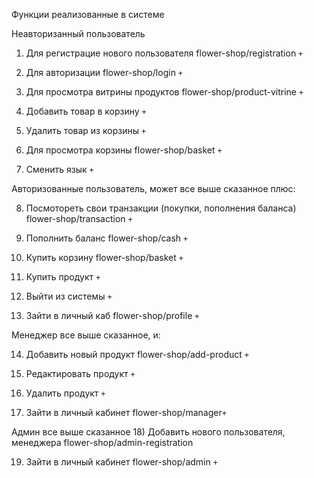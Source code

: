 Функции реализованные в системе 

Неавторизанный пользователь 

1) Для регистрацие нового пользователя  flower-shop/registration `+` 

2) Для авторизации 			            flower-shop/login `+`

3) Для просмотра витрины продуктов 	    flower-shop/product-vitrine `+`

4) Добавить товар в корзину             `+`

5) Удалить товар из корзины             `+`

6) Для просмотра корзины 		        flower-shop/basket `+`

7) Сменить язык `+`

Авторизованные пользователь, может все выше сказанное плюс:

8) Посмотореть свои транзакции (покупки, пополнения баланса) flower-shop/transaction `+`

9) Пополнить баланс 					 flower-shop/cash  `+`

10) Купить корзину 					     flower-shop/basket `+` 

11) Купить продукт              `+`     

12) Выйти из системы 			`+`		 

13) Зайти в личный каб              flower-shop/profile `+`

Менеджер все выше сказанное, и:

14) Добавить новый продукт 				 flower-shop/add-product `+` 

15) Редактировать продукт               `+`	

16) Удалить продукт                     `+`   

17) Зайти в личный кабинет                      flower-shop/manager`+`   	

Админ все выше сказанное
18) Добавить нового пользователя, менеджера flower-shop/admin-registration 

19) Зайти в личный кабинет  			flower-shop/admin `+` 



